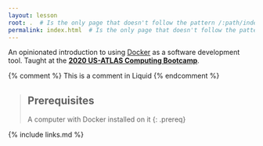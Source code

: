 ```yaml
---
layout: lesson
root: .  # Is the only page that doesn't follow the pattern /:path/index.html
permalink: index.html  # Is the only page that doesn't follow the pattern /:path/index.html
---
```

An opinionated introduction to using [Docker](https://www.docker.com/) as a software
development tool.
Taught at the [**2020 US-ATLAS Computing Bootcamp**](https://matthewfeickert.github.io/usatlas-computing-bootcamp-2020/).

<!-- this is an html comment -->

{% comment %} This is a comment in Liquid {% endcomment %}

> ## Prerequisites
>
> A computer with Docker installed on it
{: .prereq}

{% include links.md %}
